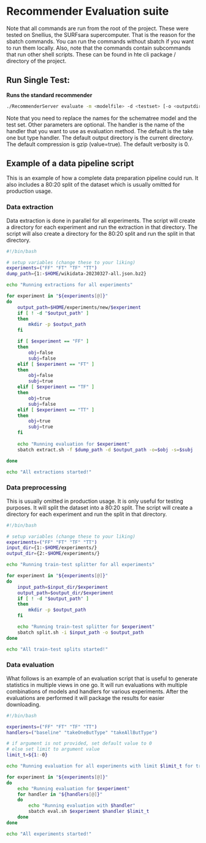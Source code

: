 # Recommender Evaluation suite

Note that all commands are run from the root of the project. These were tested on Snellius, the SURFsara supercomputer. That is the reason for the sbatch commands. You can run the commands without sbatch if you want to run them locally. Also, note that the commands contain subcommands that run other shell scripts. These can be found in hte cli package / directory of the project.

## Run Single Test: 

**Runs the standard recommender**
```bash
./RecommenderServer evaluate -m <modelfile> -d <testset> [-o <outputdir>] [-k <handler>] [-c <compress>] [-v <verbose>]
```

Note that you need to replace the names for the schematree model and the test set. Other parameters are optional. The handler is the name of the handler that you want to use as evaluation method. The default is the take one but type handler. The default output directory is the current directory. The default compression is gzip (value=true). The default verbosity is 0.

## Example of a data pipeline script

This is an example of how a complete data preparation pipeline could run. It also includes a 80:20 split of the dataset which is usually omitted for production usage.

### Data extraction

Data extraction is done in parallel for all experiments. The script will create a directory for each experiment and run the extraction in that directory. The script will also create a directory for the 80:20 split and run the split in that directory.

```bash
#!/bin/bash

# setup variables (change these to your liking)
experiments=("FF" "FT" "TF" "TT")
dump_path={1:-$HOME/wikidata-20230327-all.json.bz2}

echo "Running extractions for all experiments"

for experiment in "${experiments[@]}"
do
    output_path=$HOME/experiments/new/$experiment
    if [ ! -d "$output_path" ]
    then
        mkdir -p $output_path
    fi

    if [ $experiment == "FF" ]
    then
        obj=false
        subj=false
    elif [ $experiment == "FT" ]
    then
        obj=false
        subj=true
    elif [ $experiment == "TF" ]
    then
        obj=true
        subj=false
    elif [ $experiment == "TT" ]
    then
        obj=true
        subj=true
    fi
    
    echo "Running evaluation for $experiment"
    sbatch extract.sh -f $dump_path -d $output_path -o=$obj -s=$subj

done

echo "All extractions started!"
```

### Data preprocessing

This is usually omitted in production usage. It is only useful for testing purposes. It will split the dataset into a 80:20 split. The script will create a directory for each experiment and run the split in that directory.

```bash
#!/bin/bash

# setup variables (change these to your liking)
experiments=("FF" "FT" "TF" "TT")
input_dir={1:-$HOME/experiments/}
output_dir={2:-$HOME/experiments/}

echo "Running train-test splitter for all experiments"

for experiment in "${experiments[@]}"
do
    input_path=$input_dir/$experiment
    output_path=$output_dir/$experiment
    if [ ! -d "$output_path" ]
    then
        mkdir -p $output_path
    fi

    echo "Running train-test splitter for $experiment"
    sbatch split.sh -i $input_path -o $output_path
done

echo "All train-test splits started!"
```

### Data evaluation

What follows is an example of an evaluation script that is useful to generate statistics in multiple views in one go. It will run evaluations with multiple combinations of models and handlers for various experiments. After the evaluations are performed it will package the results for easier downloading.

```bash
#!/bin/bash

experiments=("FF" "FT" "TF" "TT")
handlers=("baseline" "takeOneButType" "takeAllButType")

# if argument is not provided, set default value to 0
# else set limit to argument value
limit_t=${1:-0}

echo "Running evaluation for all experiments with limit $limit_t for transactions"

for experiment in "${experiments[@]}"
do
    echo "Running evaluation for $experiment"
    for handler in "${handlers[@]}"
    do
        echo "Running evaluation with $handler"
        sbatch eval.sh $experiment $handler $limit_t
    done
done

echo "All experiments started!"
```